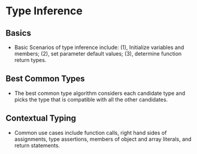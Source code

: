 # Type Inference

## Basics
  * Basic Scenarios of type inference include: (1), Initialize variables and members; (2), set parameter default values; (3), determine function return types.

## Best Common Types
  * The best common type algorithm considers each candidate type and picks the type that is compatible with all the other candidates.

## Contextual Typing
  * Common use cases include function calls, right hand sides of assignments, type assertions, members of object and array literals, and return statements.
